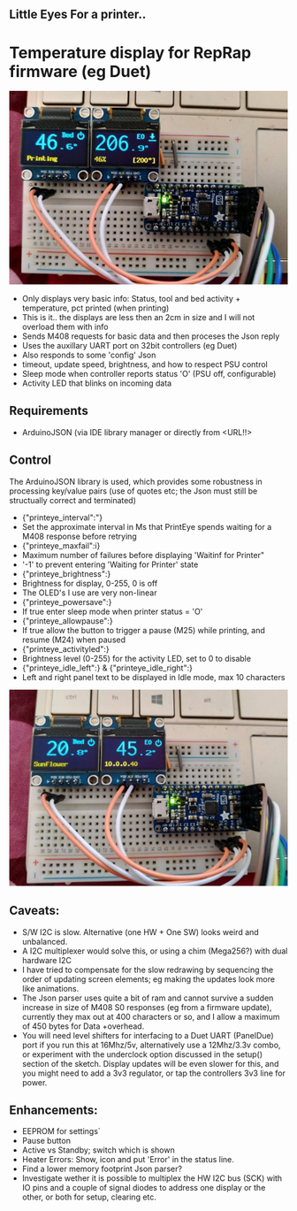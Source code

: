 ## Little Eyes For a printer..
# Temperature display for RepRap firmware (eg Duet)

![Prototype](./images/printeye-prototype.jpg)

* Only displays very basic info: Status, tool and bed activity + temperature, pct printed (when printing)
 * This is it.. the displays are less then an 2cm in size and I will not overload them with info
* Sends M408 requests for basic data and then proceses the Json reply
 * Uses the auxillary UART port on 32bit controllers (eg Duet)
* Also responds to some 'config' Json
 * timeout, update speed, brightness, and how to respect PSU control
* Sleep mode when controller reports status 'O' (PSU off, configurable)
* Activity LED that blinks on incoming data

## Requirements 
* ArduinoJSON (via IDE library manager or directly from <URL!!>

## Control
The ArduinoJSON library is used, which provides some robustness in processing key/value pairs (use of quotes etc; the Json must still be structually correct and terminated)
* {"printeye_interval":<integer>"}
 * Set the approximate interval in Ms that PrintEye spends waiting for a M408 response before retrying
* {"printeye_maxfail":i<integer>}
 * Maximum number of failures before displaying 'Waitinf for Printer"
 * '-1' to prevent entering 'Waiting for Printer' state
* {"printeye_brightness":<byte>}
 * Brightness for display, 0-255, 0 is off
 * The OLED's I use are very non-linear
* {"printeye_powersave":<boolean>}
 * If true enter sleep mode when printer status = 'O'
* {"printeye_allowpause":<boolean>}
 * If true allow the button to trigger a pause (M25) while printing, and resume (M24) when paused
* {"printeye_activityled":<byte>}
 * Brightness level (0-255) for the activity LED, set to 0 to disable
* {"printeye_idle_left":<string>} & {"printeye_idle_right":<string>}
 * Left and right panel text to be displayed in Idle mode, max 10 characters

![Prototype](./images/printeye-prototype-1.jpg)

## Caveats:
* S/W I2C is slow. Alternative (one HW + One SW) looks weird and unbalanced.
 * A I2C multiplexer would solve this, or using a chim (Mega256?) with dual hardware I2C
 * I have tried to compensate for the slow redrawing by sequencing the order of updating screen elements; eg making the updates look more like animations.
* The Json parser uses quite a bit of ram and cannot survive a sudden increase in size of M408 S0 responses (eg from a firmware update), currently they max out at 400 characters or so, and I allow a maximum of 450 bytes for Data +overhead.
* You will need level shifters for interfacing to a Duet UART (PanelDue) port if you run this at 16Mhz/5v, alternatively use a 12Mhz/3.3v combo, or experiment with the underclock option discussed in the setup() section of the sketch. Display updates will be even slower for this, and you might need to add a 3v3 regulator, or tap the controllers 3v3 line for power.

## Enhancements: 
* EEPROM for settings`    
* Pause button
* Active vs Standby; switch which is shown
* Heater Errors: Show, icon and put 'Error' in the status line.
* Find a lower memory footprint Json parser?
* Investigate wether it is possible to multiplex the HW I2C bus (SCK) with IO pins and a couple of signal diodes to address one display or the other, or both for setup, clearing etc.
